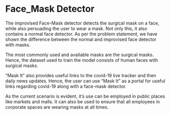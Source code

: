 # Face_Mask Detector
The improvised Face-Mask detector detects the
surgical mask on a face, while also persuading the user to
wear a mask. Not only this, it also contains a normal face
detector. As per the problem statement, we have
shown the difference between the normal and
improvised face detector with masks.

The most commonly used and available masks are the
surgical masks. Hence, the dataset used to train the
model consists of human faces with surgical masks.

“Mask It” also provides useful links to the covid-19
live tracker and then daily news updates. Hence, the
user can use “Mask It” as a portal for useful links
regarding covid-19 along with a face-mask detector.

As the current scenario is evident, it’s use can be
employed in public places like markets and malls. It can
also be used to ensure that all employees in corporate
spaces are wearing masks at all times.
